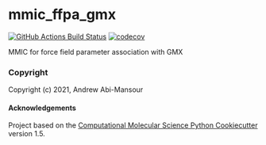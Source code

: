mmic_ffpa_gmx
==============================
[//]: # (Badges)
[![GitHub Actions Build Status](https://github.com/REPLACE_WITH_OWNER_ACCOUNT/mmic_ffpa_gmx/workflows/CI/badge.svg)](https://github.com/REPLACE_WITH_OWNER_ACCOUNT/mmic_ffpa_gmx/actions?query=workflow%3ACI)
[![codecov](https://codecov.io/gh/REPLACE_WITH_OWNER_ACCOUNT/mmic_ffpa_gmx/branch/master/graph/badge.svg)](https://codecov.io/gh/REPLACE_WITH_OWNER_ACCOUNT/mmic_ffpa_gmx/branch/master)


MMIC for force field parameter association with GMX

### Copyright

Copyright (c) 2021, Andrew Abi-Mansour


#### Acknowledgements
 
Project based on the 
[Computational Molecular Science Python Cookiecutter](https://github.com/molssi/cookiecutter-cms) version 1.5.
